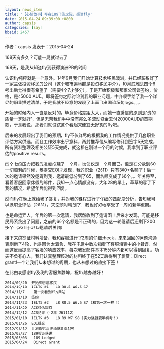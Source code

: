 ```yaml
---
layout: news_item
title: '【心情故事】写在189下签之际，感谢fly'
date: 2015-04-24 09:39:00 +0800
author: capsis
categories: [say]
bbsid: 2457
---
```


作者：capsis 发表于：2015-04-24

168天有多久？可能一晃就过去了

168天，是我从知道fly到获得澳洲PR的时间

认识fly纯粹就是一个意外。14年9月我们开始计算技术移民澳洲，并已经联系好了一家主做投资移民的公司（这个城市遍地都是投资移民中介），10月底雅思四个6考出后觉得很有希望了（需要4个7才够分），于是开始积极和那家公司谈签约，价格，是45000 AUD。即将签约之际讨论到我的职业问题，中介顺手给了我一个详尽的职业描述清单，于是我就不经意的发现了上面飞出国论坛的logo。。。

开始的时候内人一直是反对的，毕竟价格差距太大，而她一直秉信的原则是‘贵的质量一定就好’，但是无奈我们手中没有那么多流动资金去付20000AUD的首期款，于是我说，那我们就试试这个看起来便宜无好货的fly吧。

后来的发展超出了我们的预期，fly不仅详尽的根据我的工作情况提供了几套职业评估方案供选，而且工作效率出乎意料，两封推荐信从编写修订到签字5天完成，所有资料整理及相关公证5天完成，就这样在刚过一个月的时候，我拿到了职业评估的positive results。

四个七的压力把我的进度拖延了一个月，也仅仅是一个月而已。但是在分数到60一切顺利的时候，我提交EOI才发现，我的职业（2611）只有300+名额了！后一次的邀请果然没邀请到我，邀请最低分到了65，而名额变成了66个。。年关将至，看着客服回家休假的邮件，我却一点心情都没有，大年28的早上，草草的写了下我的情况，希望年后能得到回复。

然而fly在晚上就给我了答复，并对我的课程进行了仔细的匹配度分析，告知我可以换职业评估（2631）。天空顿时晴朗了，我也好好地享受了一周的新年假期。

也是命运弄人，年后的第一次邀请，我居然收到了邀请函！后来才发现，可能是移民局系统出了问题，之前的66个名额是不正确的，因为这一轮邀请后还剩下200多个（2611于3/13邀请后关闭）

接下来的签证材料准备，我和客服进行了2周的仔细check，来来回回的问题沟通表刷新了4轮，也是因为太着急，我在电话中数次指责了客服填表中的小错误，然而这反而提高了客服的响应效率，每次我发邮件基本15分钟内都可以得到回复。功夫不负有心人，我们认真整理核对的材料终于在52天后得到了褒赏：Direct grant!一个让我们从未想过的周期，也从未想过的直接下签！

在此由衷感谢fly及我的客服焦静坤，祝fly越办越好！

```
2014/09/20  开始有想法移民
2014/10/18  IELTS #1   L8 R8.5 W6.5 S7
2014/11/7    第一次看到fly网站
2014/11/10  签约
2014/11/23  IELTS #2   L8 R8.5 W6.5 S7 (和第一次一样！）
2014/11/29  ACS评估提交
2014/12/12  ACS结果（-2年 261112）
2015/01/10  IELTS #3   L8 R9 W7 S8 (实力强就要年初考！）
2015/01/26  EOI提交
2015/02/13  计划换职业评估或者走190
2015/02/27  189签证获邀
2015/03/03   189 Lodged
2015/04/24   Direct Grant!
```
